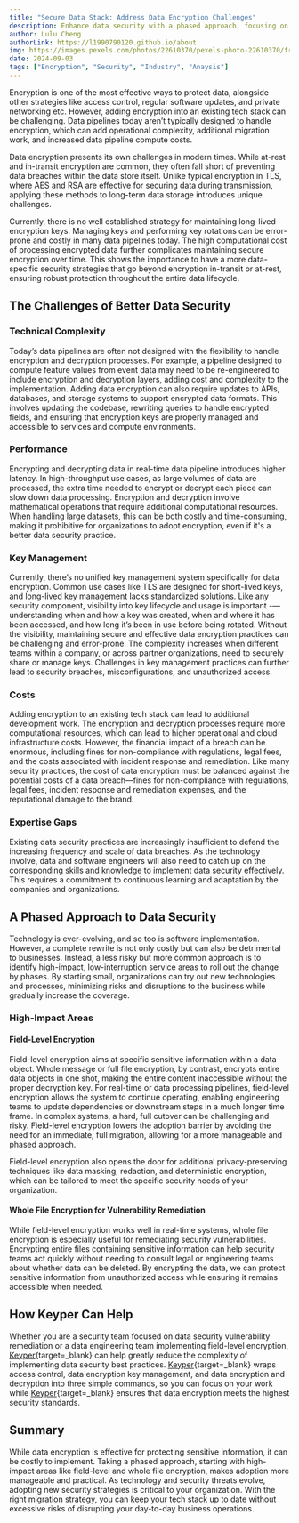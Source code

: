 ```yaml
---
title: "Secure Data Stack: Address Data Encryption Challenges"
description: Enhance data security with a phased approach, focusing on areas like field-level and whole file encryption. This method allows you to adopt data encryption while minimizing disruptions to day-to-day operations.
author: Lulu Cheng
authorLink: https://l1990790120.github.io/about
img: https://images.pexels.com/photos/22610370/pexels-photo-22610370/free-photo-of-smart-home-automation.jpeg?auto=compress&cs=tinysrgb&w=1260&h=750&dpr=2
date: 2024-09-03
tags: ["Encryption", "Security", "Industry", "Anaysis"]
---
```


Encryption is one of the most effective ways to protect data, alongside other strategies like access control, regular software updates, and private networking etc. However, adding encryption into an existing tech stack can be challenging. Data pipelines today aren’t typically designed to handle encryption, which can add operational complexity, additional migration work, and increased data pipeline compute costs.

Data encryption presents its own challenges in modern times. While at-rest and in-transit encryption are common, they often fall short of preventing data breaches within the data store itself. Unlike typical encryption in TLS, where AES and RSA are effective for securing data during transmission, applying these methods to long-term data storage introduces unique challenges.

Currently, there is no well established strategy for maintaining long-lived encryption keys. Managing keys and performing key rotations can be error-prone and costly in many data pipelines today. The high computational cost of processing encrypted data further complicates maintaining secure encryption over time. This shows the importance to have a more data-specific security strategies that go beyond encryption in-transit or at-rest, ensuring robust protection throughout the entire data lifecycle.

## The Challenges of Better Data Security

### Technical Complexity

Today’s data pipelines are often not designed with the flexibility to handle encryption and decryption processes. For example, a pipeline designed to compute feature values from event data may need to be re-engineered to include encryption and decryption layers, adding cost and complexity to the implementation. Adding data encryption can also require updates to APIs, databases, and storage systems to support encrypted data formats. This involves updating the codebase, rewriting queries to handle encrypted fields, and ensuring that encryption keys are properly managed and accessible to services and compute environments.

### Performance

Encrypting and decrypting data in real-time data pipeline introduces higher latency. In high-throughput use cases, as large volumes of data are processed, the extra time needed to encrypt or decrypt each piece can slow down data processing. Encryption and decryption involve mathematical operations that require additional computational resources. When handling large datasets, this can be both costly and time-consuming, making it prohibitive for organizations to adopt encryption, even if it's a better data security practice.

### Key Management

Currently, there’s no unified key management system specifically for data encryption. Common use cases like TLS are designed for short-lived keys, and long-lived key management lacks standardized solutions. Like any security component, visibility into key lifecycle and usage is important -— understanding when and how a key was created, when and where it has been accessed, and how long it’s been in use before being rotated. Without the visibility, maintaining secure and effective data encryption practices can be challenging and error-prone. The complexity increases when different teams within a company, or across partner organizations, need to securely share or manage keys. Challenges in key management practices can further lead to security breaches, misconfigurations, and unauthorized access.

### Costs

Adding encryption to an existing tech stack can lead to additional development work. The encryption and decryption processes require more computational resources, which can lead to higher operational and cloud infrastructure costs. However, the financial impact of a breach can be enormous, including fines for non-compliance with regulations, legal fees, and the costs associated with incident response and remediation. Like many security practices, the cost of data encryption must be balanced against the potential costs of a data breach—fines for non-compliance with regulations, legal fees, incident response and remediation expenses, and the reputational damage to the brand.

### Expertise Gaps

Existing data security practices are increasingly insufficient to defend the increasing frequency and scale of data breaches. As the technology involve, data and software engineers will also need to catch up on the corresponding skills and knowledge to implement data security effectively. This requires a commitment to continuous learning and adaptation by the companies and organizations.

## A Phased Approach to Data Security

Technology is ever-evolving, and so too is software implementation. However, a complete rewrite is not only costly but can also be detrimental to businesses. Instead, a less risky but more common approach is to identify high-impact, low-interruption service areas to roll out the change by phases. By starting small, organizations can try out new technologies and processes, minimizing risks and disruptions to the business while gradually increase the coverage.

### High-Impact Areas

#### Field-Level Encryption

Field-level encryption aims at specific sensitive information within a data object. Whole message or full file encryption, by contrast, encrypts entire data objects in one shot, making the entire content inaccessible without the proper decryption key. For real-time or data processing pipelines, field-level encryption allows the system to continue operating, enabling engineering teams to update dependencies or downstream steps in a much longer time frame. In complex systems, a hard, full cutover can be challenging and risky. Field-level encryption lowers the adoption barrier by avoiding the need for an immediate, full migration, allowing for a more manageable and phased approach.

Field-level encryption also opens the door for additional privacy-preserving techniques like data masking, redaction, and deterministic encryption, which can be tailored to meet the specific security needs of your organization.

#### Whole File Encryption for Vulnerability Remediation

While field-level encryption works well in real-time systems, whole file encryption is especially useful for remediating security vulnerabilities. Encrypting entire files containing sensitive information can help security teams act quickly without needing to consult legal or engineering teams about whether data can be deleted. By encrypting the data, we can protect sensitive information from unauthorized access while ensuring it remains accessible when needed.

## How Keyper Can Help

Whether you are a security team focused on data security vulnerability remediation or a data engineering team implementing field-level encryption, [Keyper](https://jarrid.xyz/keyper/){target=_blank} can help greatly reduce the complexity of implementing data security best practices. [Keyper](https://jarrid.xyz/keyper/){target=_blank} wraps access control, data encryption key management, and data encryption and decryption into three simple commands, so you can focus on your work while [Keyper](https://jarrid.xyz/keyper/){target=_blank} ensures that data encryption meets the highest security standards.

## Summary

While data encryption is effective for protecting sensitive information, it can be costly to implement. Taking a phased approach, starting with high-impact areas like field-level and whole file encryption, makes adoption more manageable and practical. As technology and security threats evolve, adopting new security strategies is critical to your organization. With the right migration strategy, you can keep your tech stack up to date without excessive risks of disrupting your day-to-day business operations.

